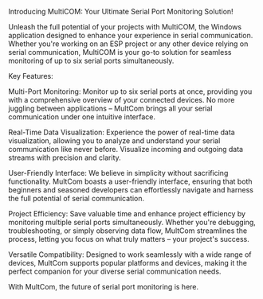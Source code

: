 
Introducing MultiCOM: Your Ultimate Serial Port Monitoring Solution!

Unleash the full potential of your projects with MultiCOM, the Windows application designed to enhance your experience in serial communication. Whether you're working on an ESP project or any other device relying on serial communication, MultiCOM is your go-to solution for seamless monitoring of up to six serial ports simultaneously.

Key Features:

Multi-Port Monitoring: Monitor up to six serial ports at once, providing you with a comprehensive overview of your connected devices. No more juggling between applications – MultCom brings all your serial communication under one intuitive interface.

Real-Time Data Visualization: Experience the power of real-time data visualization, allowing you to analyze and understand your serial communication like never before. Visualize incoming and outgoing data streams with precision and clarity.

User-Friendly Interface: We believe in simplicity without sacrificing functionality. MultCom boasts a user-friendly interface, ensuring that both beginners and seasoned developers can effortlessly navigate and harness the full potential of serial communication.

Project Efficiency: Save valuable time and enhance project efficiency by monitoring multiple serial ports simultaneously. Whether you're debugging, troubleshooting, or simply observing data flow, MultCom streamlines the process, letting you focus on what truly matters – your project's success.

Versatile Compatibility: Designed to work seamlessly with a wide range of devices, MultCom supports popular platforms and devices, making it the perfect companion for your diverse serial communication needs.

With MultCom, the future of serial port monitoring is here.
